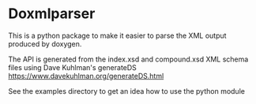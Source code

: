 Doxmlparser
===========

This is a python package to make it easier to parse the XML output produced by doxygen.

The API is generated from the index.xsd and compound.xsd XML schema files using
Dave Kuhlman's generateDS https://www.davekuhlman.org/generateDS.html

See the examples directory to get an idea how to use the python module

